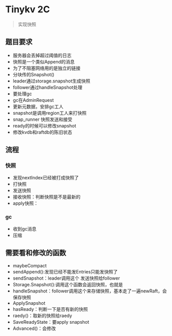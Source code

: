 # Tinykv 2C

> 实现快照

## 题目要求

+ 服务器会丢掉超过阈值的日志
+ 快照是一个类似Append的消息
+ 为了不阻塞网络用的是独立的链接
+ 分块传的Snapshot()
+ leader通过storage.snapshot生成快照
+ follower通过handleSnapshot处理
+ 要处理gc
+ gc在AdminRequest 
+ 更新元数据，安排gc工人
+ snapshot是调用region工人来打快照
+ snap_runner 快照发送和接受
+ ready的时候可以修改snapshot
+ 修改kvdb和raftdb的陈旧状态

## 流程

### 快照

+ 发现nextIndex已经被打成快照了
+ 打快照
+ 发送快照
+ 接收快照：判断快照是不是最新的
+ apply快照：

### gc

+ 收到gc消息
+ 压缩 

## 需要看和修改的函数

+ maybeCompact
+ sendAppend():发现已经不能发Entries只能发快照了
+ sendSnapshot：leader调用这个 发送快照给follower
+ Storage.Snapshot():调用这个函数会返回快照，也就是
+ handleSnapshot：follower调用这个来存储快照，基本走了一遍newRaft，会保存快照
+ ApplySnapshot
+ hasReady：判断一下是否有新的快照
+ raedy()：取新的快照给raedy
+ SaveReadyState：要apply snapshot
+ Advanced()：会修改


